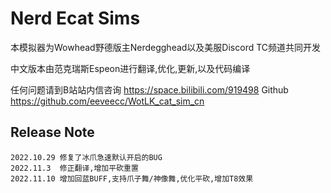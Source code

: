 # Nerd Ecat Sims

本模拟器为Wowhead野德版主Nerdegghead以及美服Discord TC频道共同开发

中文版本由范克瑞斯Espeon进行翻译,优化,更新,以及代码编译

任何问题请到B站站内信咨询 https://space.bilibili.com/919498
Github https://github.com/eeveecc/WotLK_cat_sim_cn

## Release Note

```
2022.10.29 修复了冰爪急速默认开启的BUG
2022.11.3  修正翻译,增加平砍重置
2022.11.10 增加回蓝BUFF,支持爪子舞/神像舞,优化平砍,增加T8效果
```